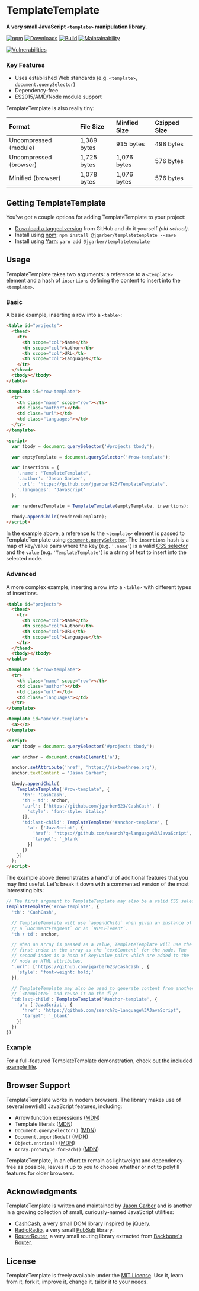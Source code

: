 # TemplateTemplate

**A very small JavaScript `<template>` manipulation library.**

[![npm](https://img.shields.io/npm/v/@jgarber/templatetemplate.svg?logo=npm&style=for-the-badge)](https://www.npmjs.com/package/@jgarber/templatetemplate)
[![Downloads](https://img.shields.io/npm/dt/@jgarber/templatetemplate.svg?logo=npm&style=for-the-badge)](https://www.npmjs.com/package/@jgarber/templatetemplate)
[![Build](https://img.shields.io/github/workflow/status/jgarber623/TemplateTemplate/CI?logo=github&style=for-the-badge)](https://github.com/jgarber623/TemplateTemplate/actions/workflows/ci.yml)
[![Maintainability](https://img.shields.io/codeclimate/maintainability/jgarber623/TemplateTemplate.svg?logo=code-climate&style=for-the-badge)](https://codeclimate.com/github/jgarber623/TemplateTemplate)

[![Vulnerabilities](https://img.shields.io/snyk/vulnerabilities/github/jgarber623/TemplateTemplate?logo=snyk&style=for-the-badge)](https://snyk.io/test/github/jgarber623/TemplateTemplate)

### Key Features

- Uses established Web standards (e.g. `<template>`, `document.querySelector`)
- Dependency-free
- ES2015/AMD/Node module support

TemplateTemplate is also really tiny:

| Format                 | File Size   | Minfied Size | Gzipped Size |
|:-----------------------|:------------|:-------------|:-------------|
| Uncompressed (module)  | 1,389 bytes | 915 bytes    | 498 bytes    |
| Uncompressed (browser) | 1,725 bytes | 1,076 bytes  | 576 bytes    |
| Minified (browser)     | 1,078 bytes | 1,076 bytes  | 576 bytes    |

## Getting TemplateTemplate

You've got a couple options for adding TemplateTemplate to your project:

- [Download a tagged version](https://github.com/jgarber623/TemplateTemplate/tags) from GitHub and do it yourself _(old school)_.
- Install using [npm](https://www.npmjs.com/package/@jgarber/templatetemplate): `npm install @jgarber/templatetemplate --save`
- Install using [Yarn](https://yarnpkg.com/en/package/@jgarber/templatetemplate): `yarn add @jgarber/templatetemplate`

## Usage

TemplateTemplate takes two arguments: a reference to a `<template>` element and a hash of `insertions` defining the content to insert into the `<template>`.

### Basic

A basic example, inserting a row into a `<table>`:

```html
<table id="projects">
  <thead>
    <tr>
      <th scope="col">Name</th>
      <th scope="col">Author</th>
      <th scope="col">URL</th>
      <th scope="col">Languages</th>
    </tr>
  </thead>
  <tbody></tbody>
</table>

<template id="row-template">
  <tr>
    <th class="name" scope="row"></th>
    <td class="author"></td>
    <td class="url"></td>
    <td class="languages"></td>
  </tr>
</template>

<script>
  var tbody = document.querySelector('#projects tbody');

  var emptyTemplate = document.querySelector('#row-template');

  var insertions = {
    '.name': 'TemplateTemplate',
    '.author': 'Jason Garber',
    '.url': 'https://github.com/jgarber623/TemplateTemplate',
    '.languages': 'JavaScript'
  };

  var renderedTemplate = TemplateTemplate(emptyTemplate, insertions);

  tbody.appendChild(renderedTemplate);
</script>
```

In the example above, a reference to the `<template>` element is passed to TemplateTemplate using [`document.querySelector`](https://developer.mozilla.org/en-US/docs/Web/API/Document/querySelector). The `insertions` hash is a map of key/value pairs where the key (e.g. `'.name'`) is a valid [CSS selector](https://developer.mozilla.org/en-US/docs/Web/CSS/CSS_Selectors) and the `value` (e.g. `'TemplateTemplate'`) is a string of text to insert into the selected node.

### Advanced

A more complex example, inserting a row into a `<table>` with different types of insertions.

```html
<table id="projects">
  <thead>
    <tr>
      <th scope="col">Name</th>
      <th scope="col">Author</th>
      <th scope="col">URL</th>
      <th scope="col">Languages</th>
    </tr>
  </thead>
  <tbody></tbody>
</table>

<template id="row-template">
  <tr>
    <th class="name" scope="row"></th>
    <td class="author"></td>
    <td class="url"></td>
    <td class="languages"></td>
  </tr>
</template>

<template id="anchor-template">
  <a></a>
</template>

<script>
  var tbody = document.querySelector('#projects tbody');

  var anchor = document.createElement('a');

  anchor.setAttribute('href', 'https://sixtwothree.org');
  anchor.textContent = 'Jason Garber';

  tbody.appendChild(
    TemplateTemplate('#row-template', {
      'th': 'CashCash',
      'th + td': anchor,
      '.url': ['https://github.com/jgarber623/CashCash', {
        'style': 'font-style: italic;'
      }],
      'td:last-child': TemplateTemplate('#anchor-template', {
        'a': ['JavaScript', {
          'href': 'https://github.com/search?q=language%3AJavaScript',
          'target': '_blank'
        }]
      })
    })
  );
</script>
```

The example above demonstrates a handful of additional features that you may find useful. Let's break it down with a commented version of the most interesting bits:

```js
// The first argument to TemplateTemplate may also be a valid CSS selector.
TemplateTemplate('#row-template', {
  'th': 'CashCash',

  // TemplateTemplate will use `appendChild` when given an instance of
  // a `DocumentFragment` or an `HTMLElement`.
  'th + td': anchor,

  // When an array is passed as a value, TemplateTemplate will use the
  // first index in the array as the `textContent` for the node. The
  // second index is a hash of key/value pairs which are added to the
  // node as HTML attributes.
  '.url': ['https://github.com/jgarber623/CashCash', {
    'style': 'font-weight: bold;'
  }],

  // TemplateTemplate may also be used to generate content from another
  // `<template>` and reuse it on the fly!
  'td:last-child': TemplateTemplate('#anchor-template', {
    'a': ['JavaScript', {
      'href': 'https://github.com/search?q=language%3AJavaScript',
      'target': '_blank'
    }]
  })
})
```

### Example

For a full-featured TemplateTemplate demonstration, check out [the included example file](https://github.com/jgarber623/TemplateTemplate/blob/main/example/index.html).

## Browser Support

TemplateTemplate works in modern browsers. The library makes use of several new(ish) JavaScript features, including:

- Arrow function expressions ([MDN](https://developer.mozilla.org/en-US/docs/Web/JavaScript/Reference/Functions/Arrow_functions))
- Template literals ([MDN](https://developer.mozilla.org/en-US/docs/Web/JavaScript/Reference/Template_literals))
- `Document.querySelector()` ([MDN](https://developer.mozilla.org/en-US/docs/Web/API/Document/querySelector))
- `Document.importNode()` ([MDN](https://developer.mozilla.org/en-US/docs/Web/API/Document/importNode))
- `Object.entries()` ([MDN](https://developer.mozilla.org/en-US/docs/Web/JavaScript/Reference/Global_Objects/Object/entries))
- `Array.prototype.forEach()` ([MDN](https://developer.mozilla.org/en-US/docs/Web/JavaScript/Reference/Global_Objects/Array/forEach))

TemplateTemplate, in an effort to remain as lightweight and dependency-free as possible, leaves it up to you to choose whether or not to polyfill features for older browsers.

## Acknowledgments

TemplateTemplate is written and maintained by [Jason Garber](https://sixtwothree.org) and is another in a growing collection of small, curiously-named JavaScript utilities:

- [CashCash](https://github.com/jgarber623/CashCash), a very small DOM library inspired by [jQuery](https://jquery.com).
- [RadioRadio](https://github.com/jgarber623/RadioRadio), a very small [PubSub](https://en.wikipedia.org/wiki/Publish–subscribe_pattern) library.
- [RouterRouter](https://github.com/jgarber623/RouterRouter), a very small routing library extracted from [Backbone's Router](http://backbonejs.org/docs/backbone.html#section-185).

## License

TemplateTemplate is freely available under the [MIT License](https://opensource.org/licenses/MIT). Use it, learn from it, fork it, improve it, change it, tailor it to your needs.
